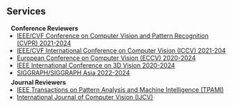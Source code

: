 ## Services

<h4 style="margin:0 10px 0;">Conference Reviewers</h4>

<ul style="margin:0 0 5px;">
  <li><a href="http://cvpr2023.thecvf.com/"><autocolor>IEEE/CVF Conference on Computer Vision and Pattern Recognition (CVPR) 2021-2024</autocolor></a></li>
  <li><a href="http://iccv2021.thecvf.com/"><autocolor>IEEE/CVF International Conference on Computer Vision (ICCV) 2021-204</autocolor></a></li>
  <li><a href="https://eccv2022.ecva.net/"><autocolor>European Conference on Computer Vision (ECCV) 2020-2024</autocolor></a></li>
  <li><a href="https://3dvconf.github.io/"><autocolor>IEEE International Conference on 3D Vision 2020-2024</autocolor></a></li>
  <li><a href="https://3dvconf.github.io/"><autocolor>SIGGRAPH/SIGGRAPH Asia 2022-2024</autocolor></a></li>

</ul>

<h4 style="margin:0 10px 0;">Journal Reviewers</h4>

<ul style="margin:0 0 20px;">
  <li><a href="https://www.computer.org/csdl/journal/tp"><autocolor>IEEE Transactions on Pattern Analysis and Machine Intelligence (TPAMI)</autocolor></a></li>
  <li><a href="https://www.springer.com/journal/11263"><autocolor>International Journal of Computer Vision (IJCV)</autocolor></a></li>
</ul>